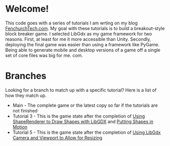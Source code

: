 # Welcome!
This code goes with a series of tutorials I am wrting on my blog <a href="https://fenchurchtech.com/libgdx-tutorials/">FenchurchTech.com</a>.   My goal with these tutorials is to build a breakout-style block breaker game.   I selected LibGdx as my game framework for two reasons.  First, at least for me it more accessible than Unity.  Secondly, deploying the final game was easier than using a framework like PyGame.  Being able to generate mobile and desktop versions of a game off a single set of core files was big for me.   com.

# Branches

Looking for a branch to match up with a specific tutorial?  Here is a list of how they match up.

 - Main -  The complete game or the latest copy so far if the tutorials are not finished
 - Tutorial 3  - This is the game state after the completion of <a href="https://fenchurchtech.com/tutorial-part-2-using-shaperenderer-to-draw-shapes-with-libgdx/" >Using ShapeRenderer to Draw Shapes with LibGDX</a> and <a href="https://fenchurchtech.com/tutorial-part-3-moving-shapes-around-using-the-render-method-in-libgdx/">Putting Shapes in Motion</a> 
 - Tutorial 5 - This is the game state after the completion of <a href="https://fenchurchtech.com/tutorial-5-code-cleanup-and-using-cameras-and-viewports/">Using LibGdx Camera and Viewport to Allow for Resizing</a> 
